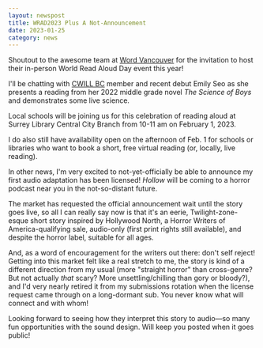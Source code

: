 ```yaml
---
layout: newspost
title: WRAD2023 Plus A Not-Announcement
date: 2023-01-25
category: news
---
```


Shoutout to the awesome team at [Word Vancouver](https://wordvancouver.ca/) for the invitation to host their in-person World Read Aloud Day event this year!

I'll be chatting with [CWILL BC](https://www.cwillbc.org/) member and recent debut Emily Seo as she presents a reading from her 2022 middle grade novel *The Science of Boys* and demonstrates some live science.

Local schools will be joining us for this celebration of reading aloud at Surrey Library Central City Branch from 10-11 am on February 1, 2023.

I do also still have availability open on the afternoon of Feb. 1 for schools or libraries who want to book a short, free virtual reading (or, locally, live reading).

In other news, I'm very excited to not-yet-officially be able to announce my first audio adaptation has been licensed! *Hollow* will be coming to a horror podcast near you in the not-so-distant future.

The market has requested the official announcement wait until the story goes live, so all I can really say now is that it's an eerie, Twilight-zone-esque short story inspired by Hollywood North, a Horror Writers of America-qualifying sale, audio-only (first print rights still available), and despite the horror label, suitable for all ages.

And, as a word of encouragement for the writers out there: don't self reject! Getting into this market felt like a real stretch to me, the story is kind of a different direction from my usual (more "straight horror" than cross-genre? But not actually *that* scary? More unsettling/chilling than gory or bloody?), and I'd very nearly retired it from my submissions rotation when the license request came through on a long-dormant sub. You never know what will connect and with whom!

Looking forward to seeing how they interpret this story to audio—so many fun opportunities with the sound design. Will keep you posted when it goes public!
